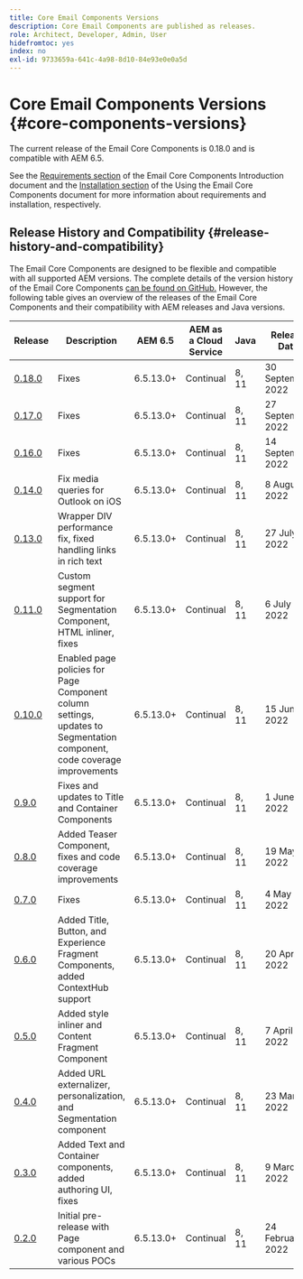 ```yaml
---
title: Core Email Components Versions
description: Core Email Components are published as releases.
role: Architect, Developer, Admin, User
hidefromtoc: yes
index: no
exl-id: 9733659a-641c-4a98-8d10-84e93e0e0a5d
---
```

# Core Email Components Versions {#core-components-versions}

The current release of the Email Core Components is 0.18.0 and is compatible with AEM 6.5.

See the [Requirements section](/help/email/introduction.md#requirements) of the Email Core Components Introduction document and the [Installation section](/help/email/using.md#installing-the-email-core-components) of the Using the Email Core Components document for more information about requirements and installation, respectively.

## Release History and Compatibility {#release-history-and-compatibility}

The Email Core Components are designed to be flexible and compatible with all supported AEM versions. The complete details of the version history of the Email Core Components [can be found on GitHub.](https://github.com/adobe/aem-core-email-components/releases) However, the following table gives an overview of the releases of the Email Core Components and their compatibility with AEM releases and Java versions.

|Release|Description|AEM 6.5|AEM as a Cloud Service|Java|Release Date|
|---|---|---|---|---|---|
|[0.18.0](https://github.com/adobe/aem-core-email-components/releases/tag/v0.18.0)|Fixes|6.5.13.0+|Continual|8, 11|30 September 2022|
|[0.17.0](https://github.com/adobe/aem-core-email-components/releases/tag/v0.17.0)|Fixes|6.5.13.0+|Continual|8, 11|27 September 2022|
|[0.16.0](https://github.com/adobe/aem-core-email-components/releases/tag/v0.16.0)|Fixes|6.5.13.0+|Continual|8, 11|14 September 2022|
|[0.14.0](https://github.com/adobe/aem-core-email-components/releases/tag/v0.14.0)|Fix media queries for Outlook on iOS|6.5.13.0+|Continual|8, 11|8 August 2022|
|[0.13.0](https://github.com/adobe/aem-core-email-components/releases/tag/v0.13.0)|Wrapper DIV performance fix, fixed handling links in rich text|6.5.13.0+|Continual|8, 11|27 July 2022|
|[0.11.0](https://github.com/adobe/aem-core-email-components/releases/tag/v0.11.0)|Custom segment support for Segmentation Component, HTML inliner, fixes|6.5.13.0+|Continual|8, 11|6 July 2022|
|[0.10.0](https://github.com/adobe/aem-core-email-components/releases/tag/v0.10.0)|Enabled page policies for Page Component column settings, updates to Segmentation component, code coverage improvements|6.5.13.0+|Continual|8, 11|15 June 2022|
|[0.9.0](https://github.com/adobe/aem-core-email-components/releases/tag/v0.9.0)|Fixes and updates to Title and Container Components|6.5.13.0+|Continual|8, 11|1 June 2022|
|[0.8.0](https://github.com/adobe/aem-core-email-components/releases/tag/v0.8.0)|Added Teaser Component, fixes and code coverage improvements|6.5.13.0+|Continual|8, 11|19 May 2022|
|[0.7.0](https://github.com/adobe/aem-core-email-components/releases/tag/v0.7.0)|Fixes|6.5.13.0+|Continual|8, 11|4 May 2022|
|[0.6.0](https://github.com/adobe/aem-core-email-components/releases/tag/v0.6.0)|Added Title, Button, and Experience Fragment Components, added ContextHub support|6.5.13.0+|Continual|8, 11|20 April 2022|
|[0.5.0](https://github.com/adobe/aem-core-email-components/releases/tag/v0.5.0)|Added style inliner and Content Fragment Component|6.5.13.0+|Continual|8, 11|7 April 2022|
|[0.4.0](https://github.com/adobe/aem-core-email-components/releases/tag/v0.4.0)|Added URL externalizer, personalization, and Segmentation component|6.5.13.0+|Continual|8, 11|23 March 2022|
|[0.3.0](https://github.com/adobe/aem-core-email-components/releases/tag/v0.3.0)|Added Text and Container components, added authoring UI, fixes|6.5.13.0+|Continual|8, 11|9 March 2022|
|[0.2.0](https://github.com/adobe/aem-core-email-components/releases/tag/v0.2.0)|Initial pre-release with Page component and various POCs|6.5.13.0+|Continual|8, 11|24 February 2022|
